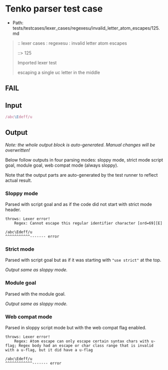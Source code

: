 # Tenko parser test case

- Path: tests/testcases/lexer_cases/regexesu/invalid_letter_atom_escapes/125.md

> :: lexer cases : regexesu : invalid letter atom escapes
>
> ::> 125
>
> Imported lexer test
>
> escaping a single uc letter in the middle

## FAIL

## Input

`````js
/abc\Edeff/u
`````

## Output

_Note: the whole output block is auto-generated. Manual changes will be overwritten!_

Below follow outputs in four parsing modes: sloppy mode, strict mode script goal, module goal, web compat mode (always sloppy).

Note that the output parts are auto-generated by the test runner to reflect actual result.

### Sloppy mode

Parsed with script goal and as if the code did not start with strict mode header.

`````
throws: Lexer error!
    Regex: Cannot escape this regular identifier character [ord=69][E]

/abc\Edeff/u
^^^^^^^^^^^------- error
`````

### Strict mode

Parsed with script goal but as if it was starting with `"use strict"` at the top.

_Output same as sloppy mode._

### Module goal

Parsed with the module goal.

_Output same as sloppy mode._

### Web compat mode

Parsed in sloppy script mode but with the web compat flag enabled.

`````
throws: Lexer error!
    Regex: Atom escape can only escape certain syntax chars with u-flag; Regex body had an escape or char class range that is invalid with a u-flag, but it did have a u-flag

/abc\Edeff/u
^^^^^^^^^^^^------- error
`````

